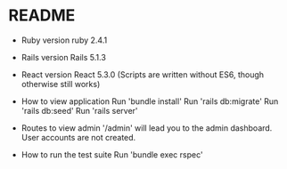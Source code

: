 # README

* Ruby version
ruby 2.4.1

* Rails version
Rails 5.1.3

* React version
React 5.3.0 
(Scripts are written without ES6, though otherwise still works)

* How to view application
Run 'bundle install'
Run 'rails db:migrate'
Run 'rails db:seed'
Run 'rails server'

* Routes to view admin
'/admin' will lead you to the admin dashboard. User accounts are not created.

* How to run the test suite
Run 'bundle exec rspec'
